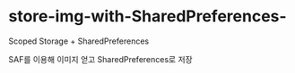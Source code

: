 # store-img-with-SharedPreferences-
Scoped Storage + SharedPreferences  

SAF를 이용해 이미지 얻고 SharedPreferences로 저장
